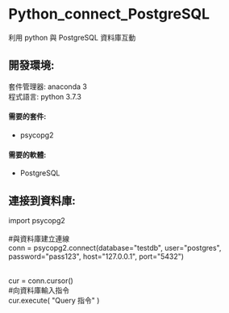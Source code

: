 # Python_connect_PostgreSQL
利用 python 與 PostgreSQL 資料庫互動

<h2>開發環境:</h2>
套件管理器: anaconda 3</br>
程式語言: python 3.7.3</br>
<h4>需要的套件: </h4>
<ul>
<li>psycopg2</li>
</ul>

<h4>需要的軟體: </h4>
<ul>
<li>PostgreSQL</li>
</ul>

<h2>連接到資料庫:</h2>
<div>
  import psycopg2</br></br>
  #與資料庫建立連線</br>
  conn = psycopg2.connect(database="testdb", user="postgres", password="pass123", host="127.0.0.1", port="5432")</br></br>

  cur = conn.cursor()</br>
  #向資料庫輸入指令</br>
  cur.execute( "Query 指令" )</br></br>
</div>
